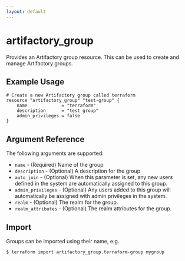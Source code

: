 ```yaml
---
layout: default
---
```

# artifactory_group

Provides an Artifactory group resource. This can be used to create and manage Artifactory groups.

## Example Usage

```hcl
# Create a new Artifactory group called terraform
resource "artifactory_group" "test-group" {
    name             = "terraform"
    description 	 = "test group"
    admin_privileges = false
}
```

## Argument Reference

The following arguments are supported:

* `name`                - (Required) Name of the group
* `description`         - (Optional) A description for the group
* `auto_join`           - (Optional) When this parameter is set, any new users defined in the system are automatically assigned to this group.
* `admin_privileges`    - (Optional) Any users added to this group will automatically be assigned with admin privileges in the system.
* `realm`               - (Optional) The realm for the group.
* `realm_attributes`    - (Optional) The realm attributes for the group.

## Import

Groups can be imported using their name, e.g.

```
$ terraform import artifactory_group.terraform-group mygroup
```